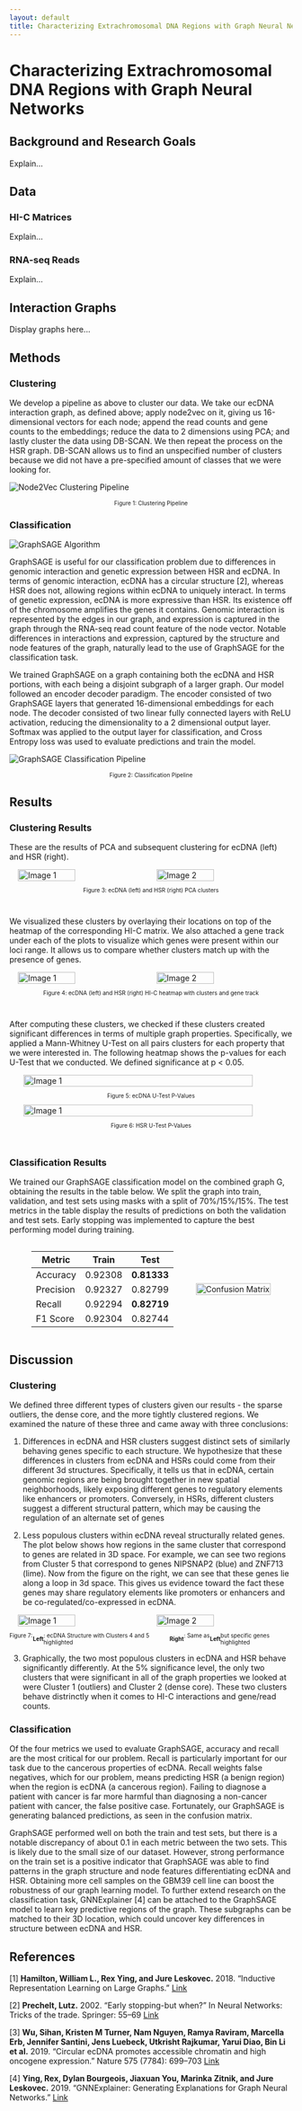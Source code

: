 ```yaml
---
layout: default
title: Characterizing Extrachromosomal DNA Regions with Graph Neural Networks
---
```


# **Characterizing Extrachromosomal DNA Regions with Graph Neural Networks**
## **Background and Research Goals**
Explain...

## **Data**
### **HI-C Matrices**
Explain...
### **RNA-seq Reads**
Explain...
## **Interaction Graphs**
Display graphs here...

## **Methods**
### **Clustering**
We develop a pipeline as above to cluster our data. We take our ecDNA interaction graph, as defined above; apply node2vec on it, giving us 16-dimensional vectors for each node; append the read counts and gene counts to the embeddings; reduce the data to 2 dimensions using PCA; and lastly cluster the data using DB-SCAN. We then repeat the process on the HSR graph. DB-SCAN allows us to find an unspecified number of clusters because we did not have a pre-specified amount of classes that we were looking for.

![Node2Vec Clustering Pipeline](figures/clustering_pipeline.png)
<p style="display: flex; justify-content: center; align-items: center; font-size: 10px"> Figure 1: Clustering Pipeline </p>

### **Classification**

![GraphSAGE Algorithm](figures/graphsagevis.png)

GraphSAGE is useful for our classification problem due to differences in genomic interaction and genetic expression between HSR and ecDNA. In terms of genomic interaction, ecDNA has a circular structure [2], whereas HSR does not, allowing regions within ecDNA to uniquely interact. In terms of genetic expression, ecDNA is more expressive than HSR. Its existence off of the chromosome amplifies the genes it contains. Genomic interaction is represented by the edges in our graph, and expression is captured in the graph through the RNA-seq read count feature of the node vector. Notable differences in interactions and expression, captured by the structure and node features of the graph, naturally lead to the use of GraphSAGE for the classification task.

We trained GraphSAGE on a graph containing both the ecDNA and HSR portions, with each being a disjoint subgraph of a larger graph. Our model followed an encoder decoder paradigm. The encoder consisted of two GraphSAGE layers that generated 16-dimensional embeddings for each node. The decoder consisted of two linear fully connected layers with ReLU activation, reducing the dimensionality to a 2 dimensional output layer. Softmax was applied to the output layer for classification, and Cross Entropy loss was used to evaluate predictions and train the model.  

![GraphSAGE Classification Pipeline](figures/Sage%20Process.png)
<p style="display: flex; justify-content: center; align-items: center; font-size: 10px"> Figure 2: Classification Pipeline </p>


## **Results**
### **Clustering Results**
These are the results of PCA and subsequent clustering for ecDNA (left) and HSR (right).

<div style="display: flex; justify-content: center; align-items: center; gap: 20px;">
    <img src="figures/ec_clusters (4).png" alt="Image 1" width="45%">
    <img src="figures/hsr_clusters.png" alt="Image 2" width="45%">
</div>
<p style="display: flex; justify-content: center; align-items: center; font-size: 10px"> Figure 3: ecDNA (left) and HSR (right) PCA clusters </p>

<br>

We visualized these clusters by overlaying their locations on top of the heatmap of the corresponding HI-C matrix. We also attached a gene track under each of the plots to visualize which genes were present within our loci range. It allows us to compare whether clusters match up with the presence of genes.

<div style="display: flex; justify-content: center; align-items: center; gap: 20px;">
    <img src="figures/ec_hic_clusters (2).png" alt="Image 1" width="45%">
    <img src="figures/hsr_hic_clusters (3).png" alt="Image 2" width="45%">
</div>
<p style="display: flex; justify-content: center; align-items: center; font-size: 10px"> Figure 4: ecDNA (left) and HSR (right) HI-C heatmap with clusters and gene track </p>

<br>

After computing these clusters, we checked if these clusters created significant differences in terms of multiple graph properties. Specifically, we applied a Mann-Whitney U-Test on all pairs clusters for each property that we were interested in. The following heatmap shows the p-values for each U-Test that we conducted. We defined significance at p < 0.05.

<div style="display: flex; justify-content: center; align-items: center; gap: 20px;">
    <img src="figures/ec_pval_heatmap (1).png" alt="Image 1" width="90%">
</div>
<p style="display: flex; justify-content: center; align-items: center; font-size: 10px"> Figure 5: ecDNA U-Test P-Values </p>

<div style="display: flex; justify-content: center; align-items: center; gap: 20px;">
    <img src="figures/hsr_pval_heatmap (1).png" alt="Image 1" width="90%">
</div>
<p style="display: flex; justify-content: center; align-items: center; font-size: 10px"> Figure 6: HSR U-Test P-Values </p>


<br>

### **Classification Results**
We trained our GraphSAGE classification model on the combined graph G, obtaining the results in the table below. We split the graph into train, validation, and test sets using masks with a split of 70%/15%/15%. The test metrics in the table display the results of predictions on both the validation and test sets. Early stopping was implemented to capture the best performing model during training.

<div style="display: flex; justify-content: center; align-items: center; gap: 40px;">
    <div>
        <table>
            <thead>
                <tr>
                    <th>Metric</th>
                    <th>Train</th>
                    <th>Test</th>
                </tr>
            </thead>
            <tbody>
                <tr>
                    <td>Accuracy</td>
                    <td>0.92308</td>
                    <td><b>0.81333</b></td>
                </tr>
                <tr>
                    <td>Precision</td>
                    <td>0.92327</td>
                    <td>0.82799</td>
                </tr>
                <tr>
                    <td>Recall</td>
                    <td>0.92294</td>
                    <td><b>0.82719</b></td>
                </tr>
                <tr>
                    <td>F1 Score</td>
                    <td>0.92304</td>
                    <td>0.82744</td>
                </tr>
            </tbody>
        </table>
    </div>
    <div>
        <img src="figures/sage_confusion_matrix%20(1).png" alt="Confusion Matrix" style="width: 100%;">
    </div>
</div>

## **Discussion**
### **Clustering**
We defined three different types of clusters given our results - the sparse outliers, the dense core, and the more tightly clustered regions. We examined the nature of these three and came away with three conclusions:

1. Differences in ecDNA and HSR clusters suggest distinct sets of similarly behaving genes specific to each structure. We hypothesize that these differences in clusters from ecDNA and HSRs could come from their different 3d structures. Specifically, it tells us that in ecDNA, certain genomic regions are being brought together in new spatial neighborhoods, likely exposing different genes to regulatory elements like enhancers or promoters. Conversely, in HSRs, different clusters suggest a different structural pattern, which may be causing the regulation of an alternate set of genes
   
2. Less populous clusters within ecDNA reveal structurally related genes. The plot below shows how regions in the same cluster that correspond to genes are related in 3D space. For example, we can see two regions from Cluster 5 that correspond to genes NIPSNAP2 (blue) and ZNF713 (lime). Now from the figure on the right, we can see that these genes lie along a loop in 3d space. This gives us evidence toward the fact these genes may share regulatory elements like promoters or enhancers and be co-regulated/co-expressed in ecDNA.

<div style="display: flex; justify-content: center; align-items: center; gap: 20px;">
    <img src="figures/selected_clusters_3d (1).png" alt="Image 1" width="45%">
    <img src="figures/ec_structure_selected_genes (2).png" alt="Image 2" width="45%">
</div>
<p style="display: flex; justify-content: center; align-items: center; font-size: 10px"> Figure 7: &nbsp;<strong>Left</strong>: ecDNA Structure with Clusters 4 and 5 highlighted &nbsp;<strong>Right</strong>: Same as &nbsp;<strong>Left</strong> but specific genes highlighted </p>
   
3. Graphically, the two most populous clusters in ecDNA and HSR behave significantly differently. At the 5% significance level, the only two clusters that were significant in all of the graph properties we looked at were Cluster 1 (outliers) and Cluster 2 (dense core). These two clusters behave distrinctly when it comes to HI-C interactions and gene/read counts.

### **Classification**
Of the four metrics we used to evaluate GraphSAGE, accuracy and recall are the most critical for our problem. Recall is particularly important for our task due to the cancerous properties of ecDNA. Recall weights false negatives, which for our problem, means predicting HSR (a benign region) when the region is ecDNA (a cancerous region). Failing to diagnose a patient with cancer is far more harmful than diagnosing a non-cancer patient with cancer, the false positive case. Fortunately, our GraphSAGE is generating balanced predictions, as seen in the confusion matrix.

GraphSAGE performed well on both the train and test sets, but there is a notable discrepancy of about 0.1 in each metric between the two sets. This is likely due to the small size of our dataset. However, strong performance on the train set is a positive indicator that GraphSAGE was able to find patterns in the graph structure and node features differentiating ecDNA and HSR. Obtaining more cell samples on the GBM39 cell line can boost the robustness of our graph learning model. To further extend research on the classification task, GNNExplainer [4] can be attached to the GraphSAGE model to learn key predictive regions of the graph. These subgraphs can be matched to their 3D location, which could uncover key differences in structure between ecDNA and HSR. 

## References
[1] **Hamilton, William L., Rex Ying, and Jure Leskovec.** 2018. “Inductive Representation Learning on Large Graphs.” [Link](https://arxiv.org/abs/1706.02216)

[2] **Prechelt, Lutz.** 2002. “Early stopping-but when?” In Neural Networks: Tricks of the trade. Springer: 55–69 [Link](https://link.springer.com/chapter/10.1007/3-540-49430-8_3)

[3] **Wu, Sihan, Kristen M Turner, Nam Nguyen, Ramya Raviram, Marcella Erb, Jennifer Santini, Jens Luebeck, Utkrisht Rajkumar, Yarui Diao, Bin Li et al.** 2019. “Circular ecDNA promotes accessible chromatin and high oncogene expression.” Nature 575 (7784): 699–703 [Link](https://www.nature.com/articles/s41586-019-1763-5)

[4] **Ying, Rex, Dylan Bourgeois, Jiaxuan You, Marinka Zitnik, and Jure Leskovec.** 2019. “GNNExplainer: Generating Explanations for Graph Neural Networks.” [Link](https://arxiv.org/abs/1903.03894)


